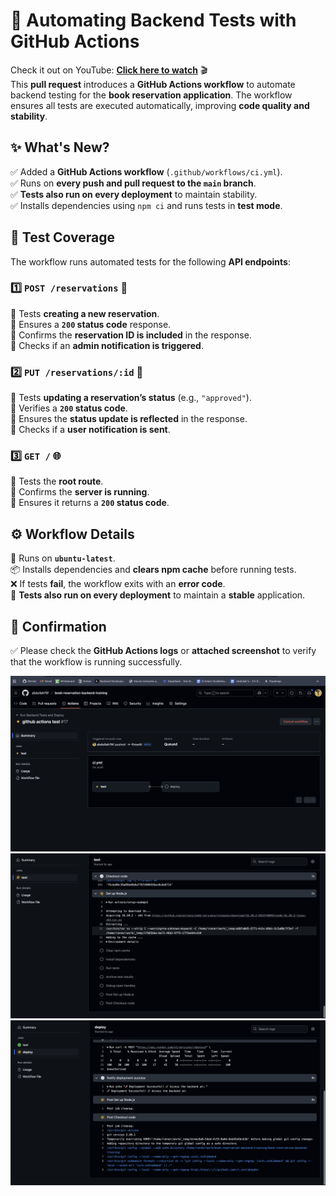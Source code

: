 # 🚀 Automating Backend Tests with GitHub Actions  
Check it out on YouTube: **[Click here to watch](https://youtu.be/6nyQDTg8xPw)** 🎬  
This **pull request** introduces a **GitHub Actions workflow** to automate backend testing for the **book reservation application**. The workflow ensures all tests are executed automatically, improving **code quality and stability**.  

## ✨ What's New?  
✅ Added a **GitHub Actions workflow** (`.github/workflows/ci.yml`).  
✅ Runs on **every push and pull request to the `main` branch**.  
✅ **Tests also run on every deployment** to maintain stability.  
✅ Installs dependencies using `npm ci` and runs tests in **test mode**.  

## 🧪 **Test Coverage**  
The workflow runs automated tests for the following **API endpoints**:  

### **1️⃣ `POST /reservations`** 📝  
🔹 Tests **creating a new reservation**.  
🔹 Ensures a **`200` status code** response.  
🔹 Confirms the **reservation ID is included** in the response.  
🔹 Checks if an **admin notification is triggered**.  

### **2️⃣ `PUT /reservations/:id`** 🔄  
🔹 Tests **updating a reservation’s status** (e.g., `"approved"`).  
🔹 Verifies a **`200` status code**.  
🔹 Ensures the **status update is reflected** in the response.  
🔹 Checks if a **user notification is sent**.  

### **3️⃣ `GET /`** 🌐  
🔹 Tests the **root route**.  
🔹 Confirms the **server is running**.  
🔹 Ensures it returns a **`200` status code**.  

## ⚙️ **Workflow Details**  
🔧 Runs on **`ubuntu-latest`**.  
📦 Installs dependencies and **clears npm cache** before running tests.  
❌ If tests **fail**, the workflow exits with an **error code**.  
🚀 **Tests also run on every deployment** to maintain a **stable** application.  

## 📌 **Confirmation**  
✅ Please check the **GitHub Actions logs** or **attached screenshot** to verify that the workflow is running successfully.  

![GitHub Actions Workflow](https://github.com/abdullah75f/book-reservation-backend-training/raw/main//image.png)
![GitHub Actions Workflow](https://github.com/abdullah75f/book-reservation-backend-training/raw/main//image1.png)
![GitHub Actions Workflow](https://github.com/abdullah75f/book-reservation-backend-training/raw/main//image2.png)



